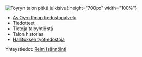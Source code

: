 ![Töyryn talon pitkä julkisivu](./assets/images/julkisivu.jpg){:height="700px" width="100%"}


- [As Oy:n Rmap tiedostopalvelu](https://proptech.osuria.com/_layouts/15/Sp.Login.Custom/Login.aspx?ReturnUrl=%2freimhameenlinna%2fHameenLinnanPortti%2f_layouts%2f15%2fAuthenticate.aspx%3fSource%3d%252Freimhameenlinna%252FHameenLinnanPortti%252FSivut%252Fdefault%252Easpx&Source=%2Freimhameenlinna%2FHameenLinnanPortti%2FSivut%2Fdefault%2Easpx)
- Tiedotteet
- Tietoja taloyhtiöstä
- Talon historiaa
- [Hallituksen työtiedostoja](./files.md)
  
Yhteystiedot: [Reim Isännöinti](https://reim.fi)
